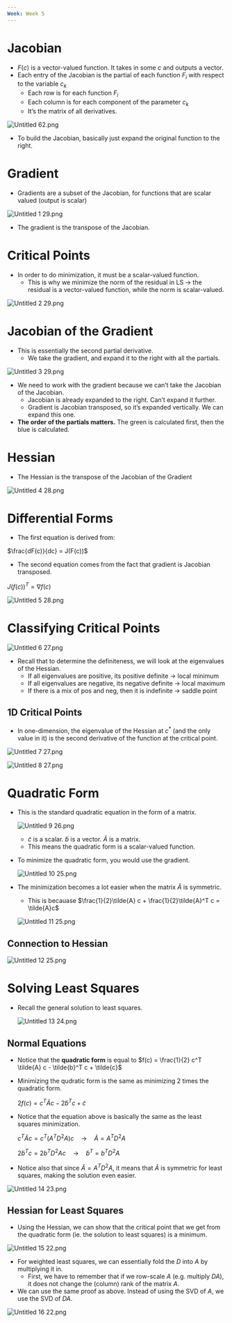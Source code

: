 ```yaml
---
Week: Week 5
---
```

# Jacobian

- $F(c)$﻿ is a vector-valued function. It takes in some $c$﻿ and outputs a vector.
- Each entry of the Jacobian is the partial of each function $F_i$﻿ with respect to the variable $c_k$﻿
    - Each row is for each function $F_i$﻿
    - Each column is for each component of the parameter $c_k$﻿
    - It’s the matrix of all derivatives.

![Untitled 62.png](../../attachments/Untitled%2062.png)

- To build the Jacobian, basically just expand the original function to the right.

# Gradient

- Gradients are a subset of the Jacobian, for functions that are scalar valued (output is scalar)

![Untitled 1 29.png](../../attachments/Untitled%201%2029.png)

- The gradient is the transpose of the Jacobian.

# Critical Points

- In order to do minimization, it must be a scalar-valued function.
    - This is why we minimize the norm of the residual in LS → the residual is a vector-valued function, while the norm is scalar-valued.

![Untitled 2 29.png](../../attachments/Untitled%202%2029.png)

# Jacobian of the Gradient

- This is essentially the second partial derivative.
    - We take the gradient, and expand it to the right with all the partials.

![Untitled 3 29.png](../../attachments/Untitled%203%2029.png)

- We need to work with the gradient because we can’t take the Jacobian of the Jacobian.
    - Jacobian is already expanded to the right. Can’t expand it further.
    - Gradient is Jacobian transposed, so it’s expanded vertically. We can expand this one.
- **The order of the partials matters.** The green is calculated first, then the blue is calculated.

# Hessian

- The Hessian is the transpose of the Jacobian of the Gradient

![Untitled 4 28.png](../../attachments/Untitled%204%2028.png)

# Differential Forms

- The first equation is derived from:

$\frac{dF(c)}{dc} = J(F(c))$

- The second equation comes from the fact that gradient is Jacobian transposed.

$J(f(c))^T = \nabla f(c)$

![Untitled 5 28.png](../../attachments/Untitled%205%2028.png)

# Classifying Critical Points

![Untitled 6 27.png](../../attachments/Untitled%206%2027.png)

- Recall that to determine the definiteness, we will look at the eigenvalues of the Hessian.
    - If all eigenvalues are positive, its positive definite → local minimum
    - If all eigenvalues are negative, its negative definite → local maximum
    - If there is a mix of pos and neg, then it is indefinite → saddle point

## 1D Critical Points

- In one-dimension, the eigenvalue of the Hessian at $c^*$﻿ (and the only value in it) is the second derivative of the function at the critical point.

![Untitled 7 27.png](../../attachments/Untitled%207%2027.png)

![Untitled 8 27.png](../../attachments/Untitled%208%2027.png)

# Quadratic Form

- This is the standard quadratic equation in the form of a matrix.
    
    ![Untitled 9 26.png](../../attachments/Untitled%209%2026.png)
    
    - $\tilde{c}$﻿ is a scalar. $\tilde{b}$﻿ is a vector. $\tilde{A}$﻿ is a matrix.
    - This means the quadratic form is a scalar-valued function.
- To minimize the quadratic form, you would use the gradient.
    
    ![Untitled 10 25.png](../../attachments/Untitled%2010%2025.png)
    
- The minimization becomes a lot easier when the matrix $\tilde{A}$﻿ is symmetric.
    
    - This is becauase $\frac{1}{2}\tilde{A} c + \frac{1}{2}\tilde{A}^T c = \tilde{A}c$﻿
    
    ![Untitled 11 25.png](../../attachments/Untitled%2011%2025.png)
    

## Connection to Hessian

![Untitled 12 25.png](../../attachments/Untitled%2012%2025.png)

# Solving Least Squares

- Recall the general solution to least squares.
    
    ![Untitled 13 24.png](../../attachments/Untitled%2013%2024.png)
    

## Normal Equations

- Notice that the **quadratic form** is equal to $f(c) = \frac{1}{2} c^T \tilde{A} c - \tilde{b}^T c + \tilde{c}$﻿
- Minimizing the qudratic form is the same as minimizing 2 times the quadratic form.
    
    $2f(c) = c^T \tilde{A} c - 2\tilde{b}^T c + \tilde{c}$
    
- Notice that the equation above is basically the same as the least squares minimization.
    
    $c^T \tilde{A} c = c^T( A^T D^2 A )c \quad \to\quad \tilde{A} = A^T D^2 A$
    
    $2\tilde{b}^T c = 2b^TD^2Ac \quad \to \quad \tilde{b}^T = b^TD^2A$
    
- Notice also that since $\tilde{A} = A^T D^2 A$﻿, it means that $\tilde{A}$﻿ is symmetric for least squares, making the solution even easier.

![Untitled 14 23.png](../../attachments/Untitled%2014%2023.png)

## Hessian for Least Squares

- Using the Hessian, we can show that the critical point that we get from the quadratic form (ie. the solution to least squares) is a minimum.

![Untitled 15 22.png](../../attachments/Untitled%2015%2022.png)

- For weighted least squares, we can essentially fold the $D$﻿ into $A$﻿ by multiplying it in.
    - First, we have to remember that if we row-scale $A$﻿ (e.g. multiply $DA$﻿), it does not change the (column) rank of the matrix $A$﻿.
- We can use the same proof as above. Instead of using the SVD of $A$﻿, we use the SVD of $DA$﻿.

![Untitled 16 22.png](../../attachments/Untitled%2016%2022.png)
